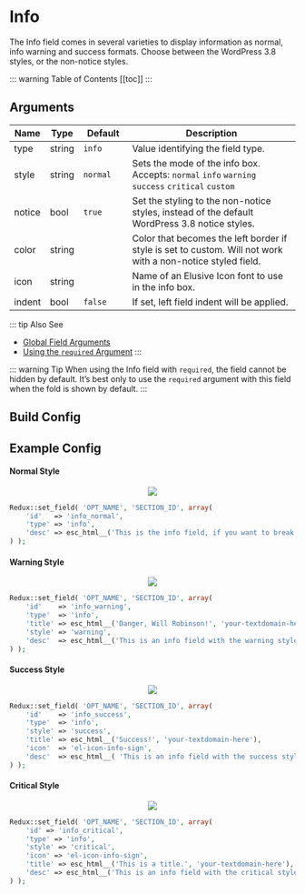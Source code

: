 # Info

The Info field comes in several varieties to display information as normal, info warning and success formats.  Choose between the WordPress 3.8 styles, 
or the non-notice styles.

::: warning Table of Contents
[[toc]]
:::

## Arguments
|Name|Type|<div style="width:70px;">Default</div>|Description|
|--- |--- |--- |--- |
|type|string|`info`|Value identifying the field type.|
|style|string|`normal`|Sets the mode of the info box.  Accepts:  `normal` `info` `warning` `success` `critical` `custom`|
|notice|bool|`true`|Set the styling to the non-notice styles, instead of the default WordPress 3.8 notice styles.|
|color|string||Color that becomes the left border if style is set to custom. Will not work with a non-notice styled field.|
|icon|string||Name of an Elusive Icon font to use in the info box.|
|indent|bool|`false`|If set, left field indent will be applied.|

::: tip Also See
- [Global Field Arguments](../configuration/fields/arguments.md)
- [Using the `required` Argument](../configuration/fields/required.md)
:::

::: warning Tip
When using the Info field with `required`, the field cannot be hidden by default.  It’s best only to use the `required` argument with this 
field when the fold is shown by default.
:::

## Build Config
<script>
import builder from './info.json';
export default {
    data () {
        return {
            builder: builder,
            defaults: {}
        };
    }
}
</script>
<builder :builder_json="builder" :builder_defaults="defaults" />

## Example Config

#### Normal Style
<span style="display:block;text-align:center">![](./img/info_normal.png)</span>

```php
Redux::set_field( 'OPT_NAME', 'SECTION_ID', array(
    'id'   => 'info_normal',
    'type' => 'info',
    'desc' => esc_html__('This is the info field, if you want to break sections up.', 'your-textdomain-here')
) );
```

#### Warning Style

<span style="display:block;text-align:center">![](./img/info_warning.png)</span>

```php
Redux::set_field( 'OPT_NAME', 'SECTION_ID', array(
    'id'    => 'info_warning',
    'type'  => 'info',
    'title' => esc_html__('Danger, Will Robinson!', 'your-textdomain-here'),
    'style' => 'warning',
    'desc'  => esc_html__('This is an info field with the warning style applied and a header.', 'your-textdomain-here')
) );
```

#### Success Style

<span style="display:block;text-align:center">![](./img/info_success.png)</span>

```php
Redux::set_field( 'OPT_NAME', 'SECTION_ID', array(
    'id'    => 'info_success',
    'type'  => 'info',
    'style' => 'success',
    'title' => esc_html__('Success!', 'your-textdomain-here'),
    'icon'  => 'el-icon-info-sign',
    'desc'  => esc_html__( 'This is an info field with the success style applied, a header and an icon.', 'your-textdomain-here')
) );
```

#### Critical Style
<span style="display:block;text-align:center">![](./img/info_critical.png)</span>

```php
Redux::set_field( 'OPT_NAME', 'SECTION_ID', array(
    'id' => 'info_critical',
    'type' => 'info',
    'style' => 'critical',
    'icon' => 'el-icon-info-sign',
    'title' => esc_html__('This is a title.', 'your-textdomain-here'),
    'desc' => esc_html__('This is an info field with the critical style applied, a header and an icon.', 'your-textdomain-here')
) );
```


